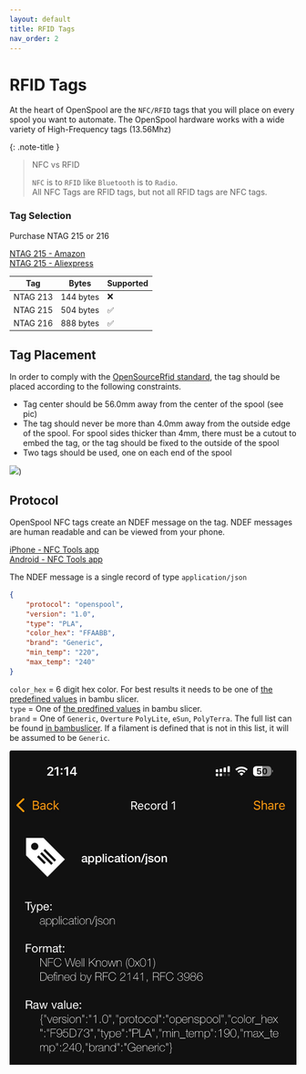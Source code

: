 ```yaml
---
layout: default
title: RFID Tags
nav_order: 2
---
```


# RFID Tags

At the heart of OpenSpool are the `NFC/RFID` tags that you will place on every spool you want to automate. The OpenSpool hardware works with a wide variety of High-Frequency tags (13.56Mhz)

{: .note-title }
> NFC vs RFID
> 
> `NFC` is to `RFID` like `Bluetooth` is to `Radio`.  
> All NFC Tags are RFID tags, but not all RFID tags are NFC tags. 

### Tag Selection

Purchase NTAG 215 or 216

[NTAG 215 - Amazon](https://a.co/d/5ojDUNk)  
[NTAG 215 - Aliexpress](https://www.aliexpress.us/item/3256806144939092.html)  

| Tag | Bytes | Supported |  
| --- | --- | --- |  
| NTAG 213 | 144 bytes | ❌ | 
| NTAG 215 | 504 bytes | ✅ |  
| NTAG 216 | 888 bytes | ✅ |   

## Tag Placement

In order to comply with the [OpenSourceRfid standard](https://github.com/Bambu-Research-Group/RFID-Tag-Guide/blob/main/OpenSourceRfid.md), the tag should be placed according to the following constraints. 

- Tag center should be 56.0mm away from the center of the spool (see pic)
- The tag should never be more than 4.0mm away from the outside edge of the spool. For spool sides thicker than 4mm, there must be a cutout to embed the tag, or the tag should be fixed to the outside of the spool
- Two tags should be used, one on each end of the spool

![](https://github.com/Bambu-Research-Group/RFID-Tag-Guide/raw/main/images/TagLocation.png))


## Protocol

OpenSpool NFC tags create an NDEF message on the tag. NDEF messages are human readable and can be viewed from your phone.

[iPhone - NFC Tools app](https://apps.apple.com/us/app/nfc-tools/id1252962749)  
[Android - NFC Tools app](https://www.google.com/url?sa=t&source=web&rct=j&opi=89978449&url=https://play.google.com/store/apps/details%3Fid%3Dcom.wakdev.wdnfc%26hl%3Den_US&ved=2ahUKEwicptyi7caJAxXomO4BHZo4FIgQFnoECAwQAQ&usg=AOvVaw0XjR90J9AV8I4375hycopuz)  

The NDEF message is a single record of type `application/json`

```json
{
    "protocol": "openspool",
    "version": "1.0",
    "type": "PLA",
    "color_hex": "FFAABB",
    "brand": "Generic",
    "min_temp": "220",
    "max_temp": "240"
}
```

`color_hex` = 6 digit hex color. For best results it needs to be one of [the predefined values](https://github.com/bambulab/BambuStudio/blob/733531b1c68e755da991c9503a09c2206c2e4984/src/slic3r/GUI/AMSMaterialsSetting.cpp#L1398-L1425) in bambu slicer.   
`type` = One of [the predfined values](https://github.com/bambulab/BambuStudio/blob/733531b1c68e755da991c9503a09c2206c2e4984/src/libslic3r/PrintConfig.cpp#L1577-L1609) in bambu slicer.  
`brand` = One of `Generic`, `Overture` `PolyLite`, `eSun`, `PolyTerra`. The full list can be found [in bambuslicer](https://github.com/bambulab/BambuStudio/tree/master/resources/profiles/BBL/filament). If a filament is defined that is not in this list, it will be assumed to be `Generic`.  


![](./images/phoneNFC.jpeg)  